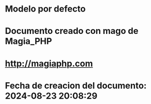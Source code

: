# Modelo por defecto 

# Documento creado con mago de Magia_PHP 

# http://magiaphp.com 

# Fecha de creacion del documento: 2024-08-23 20:08:29 

